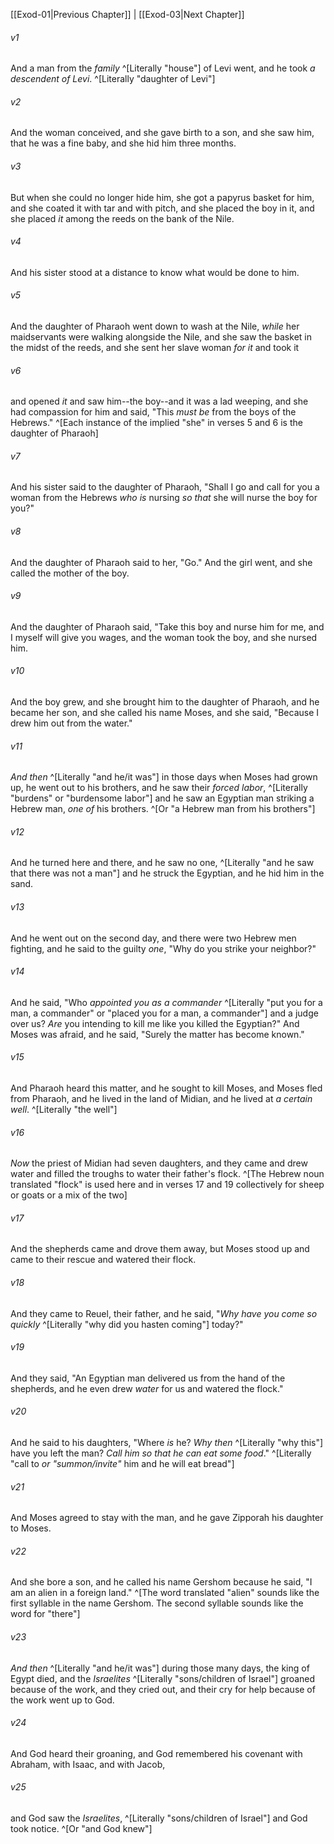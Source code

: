 ﻿---
aliases:
  - Exodus 2
---

[[Exod-01|Previous Chapter]] | [[Exod-03|Next Chapter]]

###### v1
And a man from the _family_ ^[Literally "house"] of Levi went, and he took _a descendent of Levi_. ^[Literally "daughter of Levi"]

###### v2
And the woman conceived, and she gave birth to a son, and she saw him, that he was a fine baby, and she hid him three months.

###### v3
But when she could no longer hide him, she got a papyrus basket for him, and she coated it with tar and with pitch, and she placed the boy in it, and she placed _it_ among the reeds on the bank of the Nile.

###### v4
And his sister stood at a distance to know what would be done to him.

###### v5
And the daughter of Pharaoh went down to wash at the Nile, _while_ her maidservants were walking alongside the Nile, and she saw the basket in the midst of the reeds, and she sent her slave woman _for it_ and took it

###### v6
and opened _it_ and saw him--the boy--and it was a lad weeping, and she had compassion for him and said, "This _must be_ from the boys of the Hebrews." ^[Each instance of the implied "she" in verses 5 and 6 is the daughter of Pharaoh]

###### v7
And his sister said to the daughter of Pharaoh, "Shall I go and call for you a woman from the Hebrews _who is_ nursing _so that_ she will nurse the boy for you?"

###### v8
And the daughter of Pharaoh said to her, "Go." And the girl went, and she called the mother of the boy.

###### v9
And the daughter of Pharaoh said, "Take this boy and nurse him for me, and I myself will give you wages, and the woman took the boy, and she nursed him.

###### v10
And the boy grew, and she brought him to the daughter of Pharaoh, and he became her son, and she called his name Moses, and she said, "Because I drew him out from the water."

###### v11
_And then_ ^[Literally "and he/it was"] in those days when Moses had grown up, he went out to his brothers, and he saw their _forced labor_, ^[Literally "burdens" or "burdensome labor"] and he saw an Egyptian man striking a Hebrew man, _one of_ his brothers. ^[Or "a Hebrew man from his brothers"]

###### v12
And he turned here and there, and he saw no one, ^[Literally "and he saw that there was not a man"] and he struck the Egyptian, and he hid him in the sand.

###### v13
And he went out on the second day, and there were two Hebrew men fighting, and he said to the guilty _one_, "Why do you strike your neighbor?"

###### v14
And he said, "Who _appointed you as a commander_ ^[Literally "put you for a man, a commander" or "placed you for a man, a commander"] and a judge over us? _Are_ you intending to kill me like you killed the Egyptian?" And Moses was afraid, and he said, "Surely the matter has become known."

###### v15
And Pharaoh heard this matter, and he sought to kill Moses, and Moses fled from Pharaoh, and he lived in the land of Midian, and he lived at _a certain well_. ^[Literally "the well"]

###### v16
_Now_ the priest of Midian had seven daughters, and they came and drew water and filled the troughs to water their father's flock. ^[The Hebrew noun translated "flock" is used here and in verses 17 and 19 collectively for sheep or goats or a mix of the two]

###### v17
And the shepherds came and drove them away, but Moses stood up and came to their rescue and watered their flock.

###### v18
And they came to Reuel, their father, and he said, "_Why have you come so quickly_ ^[Literally "why did you hasten coming"] today?"

###### v19
And they said, "An Egyptian man delivered us from the hand of the shepherds, and he even drew _water_ for us and watered the flock."

###### v20
And he said to his daughters, "Where _is_ he? _Why then_ ^[Literally "why this"] have you left the man? _Call him so that he can eat some food_." ^[Literally "call to _or "summon/invite"_ him and he will eat bread"]

###### v21
And Moses agreed to stay with the man, and he gave Zipporah his daughter to Moses.

###### v22
And she bore a son, and he called his name Gershom because he said, "I am an alien in a foreign land." ^[The word translated "alien" sounds like the first syllable in the name Gershom. The second syllable sounds like the word for "there"]

###### v23
_And then_ ^[Literally "and he/it was"] during those many days, the king of Egypt died, and the _Israelites_ ^[Literally "sons/children of Israel"] groaned because of the work, and they cried out, and their cry for help because of the work went up to God.

###### v24
And God heard their groaning, and God remembered his covenant with Abraham, with Isaac, and with Jacob,

###### v25
and God saw the _Israelites_, ^[Literally "sons/children of Israel"] and God took notice. ^[Or "and God knew"]